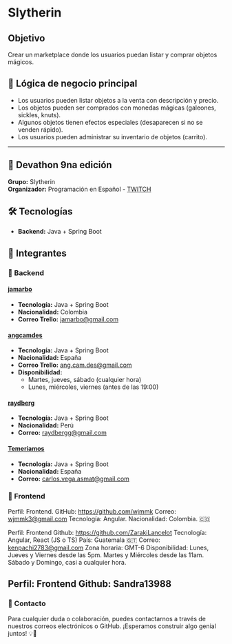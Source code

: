 # Slytherin

## Objetivo
Crear un marketplace donde los usuarios puedan listar y comprar objetos mágicos.

## 🚀 Lógica de negocio principal
- Los usuarios pueden listar objetos a la venta con descripción y precio.
- Los objetos pueden ser comprados con monedas mágicas (galeones, sickles, knuts).
- Algunos objetos tienen efectos especiales (desaparecen si no se venden rápido).
- Los usuarios pueden administrar su inventario de objetos (carrito).

---

## 📌 Devathon 9na edición
**Grupo:** Slytherin  
**Organizador:** Programación en Español - [TWITCH](https://www.twitch.tv/programacion_es)

## 🛠️ Tecnologías
- **Backend:** Java + Spring Boot

## 👥 Integrantes

### 🔹 Backend
#### [jamarbo](https://github.com/jamarbo)  
- **Tecnología:** Java + Spring Boot  
- **Nacionalidad:** Colombia  
- **Correo Trello:** jamarbo@gmail.com  

#### [angcamdes](https://github.com/angcamdes)  
- **Tecnología:** Java + Spring Boot  
- **Nacionalidad:** España  
- **Correo Trello:** ang.cam.des@gmail.com  
- **Disponibilidad:**
  - Martes, jueves, sábado (cualquier hora)  
  - Lunes, miércoles, viernes (antes de las 19:00)  

#### [raydberg](https://github.com/raydberg)  
- **Tecnología:** Java + Spring Boot  
- **Nacionalidad:** Perú  
- **Correo:** raydbergg@gmail.com  

#### [Temeriamos](https://github.com/Temeriamos)  
- **Tecnología:** Java + Spring Boot  
- **Nacionalidad:** España  
- **Correo:** carlos.vega.asmat@gmail.com  

### 🔹 Frontend

Perfil: Frontend.
GitHub: https://github.com/wjmmk
Correo: wjmmk3@gmail.com
Tecnología: Angular.
Nacionalidad: Colombia. 🇨🇴 

Perfil: Frontend
Github: https://github.com/ZarakiLancelot
Tecnología: Angular, React (JS o TS)
País: Guatemala 🇬🇹
Correo: kenpachi2783@gmail.com
Zona horaria: GMT-6
Disponibilidad: Lunes, Jueves y Viernes desde las 5pm. Martes y Miércoles desde las 11am. Sábado y Domingo, casi a cualquier hora. 

Perfil: Frontend
Github: Sandra13988
---

### 📩 Contacto
Para cualquier duda o colaboración, puedes contactarnos a través de nuestros correos electrónicos o GitHub. ¡Esperamos construir algo genial juntos! 💡🚀
